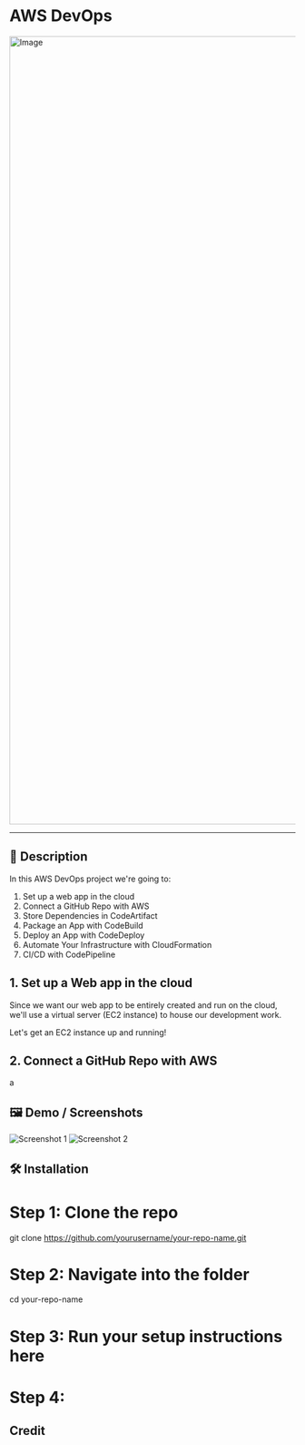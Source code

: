 # AWS DevOps

<img width="1385" alt="Image" src="https://github.com/user-attachments/assets/4e2cf657-5639-4359-af82-c27181fffa7e" />

---

## 📖 Description  
In this AWS DevOps project we're going to: 
1. Set up a web app in the cloud
2. Connect a GitHub Repo with AWS
3. Store Dependencies in CodeArtifact
4. Package an App with CodeBuild
5. Deploy an App with CodeDeploy
6. Automate Your Infrastructure with CloudFormation
7. CI/CD with CodePipeline

## 1. Set up a Web app in the cloud
Since we want our web app to be entirely created and run on the cloud, we'll use a virtual server (EC2 instance) to house our development work.

Let's get an EC2 instance up and running!

## 2. Connect a GitHub Repo with AWS
a

## 🖼️ Demo / Screenshots  
![Screenshot 1](https://via.placeholder.com/400x250.png?text=Screenshot+1)
![Screenshot 2](https://via.placeholder.com/400x250.png?text=Screenshot+2)

## 🛠️ Installation  

# Step 1: Clone the repo
git clone https://github.com/yourusername/your-repo-name.git

# Step 2: Navigate into the folder
cd your-repo-name

# Step 3: Run your setup instructions here

# Step 4:

## Credit

